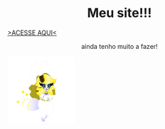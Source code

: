 <h1 align="center">Meu site!!!</h1>
<a align="center" href="https://github.com/MozzerGrozzer/Mozzer-site" target="_blank">>ACESSE AQUI<</a>
<p align="center">ainda tenho muito a fazer!</p>
<img width="30%" align="center"src="https://github.com/MozzerGrozzer/MozzerGrozzer/blob/main/assets/casagrande-pequena.gif">